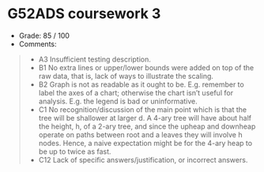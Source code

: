 # G52ADS coursework 3
* Grade: 85 / 100
* Comments:
>- A3 Insufficient testing description.
>- B1 No extra lines or upper/lower bounds were added on top of the raw data, that is, lack of ways to illustrate the scaling.
>- B2 Graph is not as readable as it ought to be. E.g. remember to label the axes of a chart; otherwise the chart isn’t useful for analysis. E.g. the legend is bad or uninformative.
>- C1 No recognition/discussion of the main point which is that the tree will be shallower at larger d. A 4-ary tree will have about half the height, h, of a 2-ary tree, and since the upheap and downheap operate on paths between root and a leaves they will involve h nodes. Hence, a naive expectation might be for the 4-ary heap to be up to twice as fast.
>- C12 Lack of specific answers/justification, or incorrect answers.
